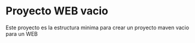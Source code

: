 # Proyecto WEB vacio
Este proyecto es la estructura minima para crear un proyecto maven vacio para un WEB
